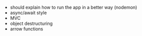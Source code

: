 - should explain how to run the app in a better way (nodemon)
- async/await style
- MVC
- object destructuring
- arrow functions
